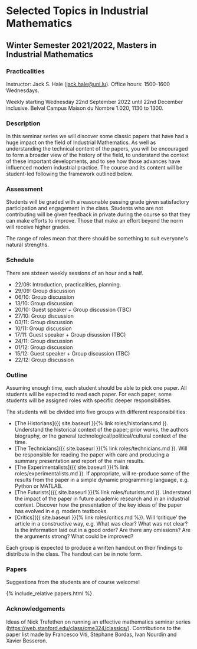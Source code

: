 # Selected Topics in Industrial Mathematics
## Winter Semester 2021/2022, Masters in Industrial Mathematics

### Practicalities

Instructor: Jack S. Hale (jack.hale@uni.lu). Office hours: 1500-1600 Wednesdays.

Weekly starting Wednesday 22nd September 2022 until 22nd December inclusive.
Belval Campus Maison du Nombre 1.020, 1130 to 1300.

### Description

In this seminar series we will discover some classic papers that have had
a huge impact on the field of Industrial Mathematics. As well as understanding
the technical content of the papers, you will be encouraged to form a broader
view of the history of the field, to understand the context of these important
developments, and to see how those advances have influenced modern industrial
practice. The course and its content will be student-led following the
framework outlined below.

### Assessment

Students will be graded with a reasonable passing grade given satisfactory
participation and engagement in the class. Students who are not contributing
will be given feedback in private during the course so that they can make
efforts to improve. Those that make an effort beyond the norm will receive
higher grades.

The range of roles mean that there should be something to suit everyone's
natural strengths.

### Schedule

There are sixteen weekly sessions of an hour and a half.

* 22/09: Introduction, practicalities, planning.
* 29/09: Group discussion
* 06/10: Group discussion
* 13/10: Group discussion
* 20/10: Guest speaker + Group discussion (TBC)
* 27/10: Group discussion
* 03/11: Group discussion
* 10/11: Group discussion
* 17/11: Guest speaker + Group disussion (TBC)
* 24/11: Group discussion
* 01/12: Group discussion
* 15/12: Guest speaker + Group discussion (TBC)
* 22/12: Group discussion

### Outline

Assuming enough time, each student should be able to pick one paper. All students
will be expected to read each paper. For each paper, some students will be
assigned roles with specific deeper responsibilities.

The students will be divided into five groups with different responsibilities:

* [The Historians]({{ site.baseurl }}{% link roles/historians.md }). Understand
  the historical context of the paper; prior works, the authors biography, or
  the general technological/political/cultural context of the time.
* [The Technicians]({{ site.baseurl }}{% link roles/technicians.md }). Will be
  responsible for reading the paper with care and producing a summary
  presentation and report of the main results.
* [The Experimentalists]({{ site.baseurl }}{% link roles/experimentalists.md
  }). If appropriate, will re-produce some of the results from the paper in a
  simple dynamic programming language, e.g. Python or MATLAB.
* [The Futurists]({{ site.baseurl }}{% link roles/futurists.md }). Understand
  the impact of the paper in future academic research and in an industrial
  context. Discover how the presentation of the key ideas of the paper has
  evolved in e.g. modern textbooks.
* [Critics]({{ site.baseurl }}{% link roles/critics.md %}). Will ‘critique’ the
  article in a constructive way, e.g. What was clear? What was not clear? Is
  the information laid out in a good order?  Are there any omissions?  Are the
  arguments strong? What could be improved?

Each group is expected to produce a written handout on their findings to
distribute in the class. The handout can be in note form.

### Papers

Suggestions from the students are of course welcome!

{% include_relative papers.html %}

### Acknowledgements

Ideas of Nick Trefethen on running an effective mathematics seminar series
(https://web.stanford.edu/class/cme324/classics/). Contributions to the paper
list made by Francesco Viti, Stéphane Bordas, Ivan Nourdin and Xavier Besseron.
